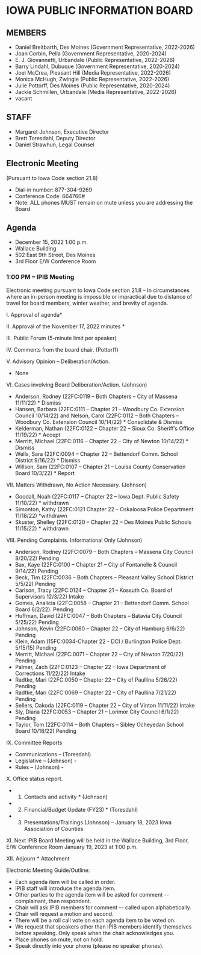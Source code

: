 # IOWA PUBLIC INFORMATION BOARD

## MEMBERS

- Daniel Breitbarth, Des Moines (Government Representative, 2022-2026)
- Joan Corbin, Pella (Government Representative, 2020-2024)
- E. J. Giovannetti, Urbandale (Public Representative, 2022-2026)
- Barry Lindahl, Dubuque (Government Representative, 2020-2024)
- Joel McCrea, Pleasant Hill (Media Representative, 2022-2026)
- Monica McHugh, Zwingle (Public Representative, 2022-2026)
- Julie Pottorff, Des Moines (Public Representative, 2020-2024)
- Jackie Schmillen, Urbandale (Media Representative, 2022-2026)
- vacant

## STAFF

- Margaret Johnson, Executive Director
- Brett Toresdahl, Deputy Director
- Daniel Strawhun, Legal Counsel

## Electronic Meeting

(Pursuant to Iowa Code section 21.8)

- Dial-in number: 877-304-9269     
- Conference Code: 664760#
- Note: ALL phones MUST remain on mute unless you are addressing the Board

## Agenda  

- December 15, 2022 1:00 p.m.
- Wallace Building
- 502 East 9th Street, Des Moines
- 3rd Floor E/W Conference Room

### 1:00 PM – IPIB Meeting

Electronic meeting pursuant to Iowa Code section 21.8 – In circumstances where an in-person
meeting is impossible or impractical due to distance of travel for board members, winter
weather, and brevity of agenda.

I.          Approval of agenda*

II.        Approval of the November 17, 2022 minutes *

III.       Public Forum (5-minute limit per speaker)

IV.       Comments from the board chair.  (Pottorff)                         

V.        Advisory Opinion – Deliberation/Action.

- None

VI.       Cases involving Board Deliberation/Action.  (Johnson)

- Anderson, Rodney (22FC:0119 – Both Chapters – City of Massena 11/11/22) * Dismiss
- Hansen, Barbara (22FC:0111 – Chapter 21 – Woodbury Co. Extension Council 10/14/22) and Nelson, Carol (22FC:0112 – Both Chapters – Woodbury Co. Extension Council 10/14/22) * Consolidate & Dismiss
- Kelderman, Nathan (22FC:0122 – Chapter 22 – Sioux Co. Sheriff’s Office 11/19/22) * Accept
- Merritt, Michael (22FC:0116 – Chapter 22 – City of Newton 10/14/22) * Dismiss
- Wells, Sara (22FC:0094 – Chapter 22 – Bettendorf Comm. School District 9/16/22) * Dismiss
- Willson, Sam (22FC:0107 – Chapter 21 – Louisa County Conservation Board 10/3/22) * Report

VII.        Matters Withdrawn, No Action Necessary. (Johnson)

- Goodall, Noah (22FC:0117 – Chapter 22 – Iowa Dept. Public Safety 11/10/22) * withdrawn
- Simonton, Kathy (22FC:0121 Chapter 22 – Oskaloosa Police Department 11/18/22) *withdrawn
- Skuster, Shelley (22FC:0120 – Chapter 22 – Des Moines Public Schools 11/15/22) * withdrawn

VIII.       Pending Complaints.  Informational Only (Johnson)

- Anderson, Rodney (22FC:0079 – Both Chapters – Massena City Council 8/20/22) Pending
- Bax, Kaye (22FC:0100 – Chapter 21 – City of Fontanelle & Council 9/14/22) Pending
- Beck, Tim (22FC:0036 – Both Chapters – Pleasant Valley School District 5/5/22) Pending    
- Carlson, Tracy (22FC:0124 – Chapter 21 – Kossuth Co. Board of Supervisors 12/3/22) Intake
- Gomes, Analicia (22FC:0058 – Chapter 21 – Bettendorf Comm. School Board 6/2/22). Pending
- Huffman, David (22FC:0047 – Both Chapters – Batavia City Council 5/25/22) Pending
- Johnson, Kevin (22FC:0060 – Chapter 22 – City of Hamburg 6/6/22) Pending
- Klein, Adam (15FC:0034-Chapter 22 - DCI / Burlington Police Dept. 5/15/15) Pending
- Merritt, Michael (22FC:0071 – Chapter 22 – City of Newton 7/20/22) Pending
- Palmer, Zach (22FC:0123 – Chapter 22 – Iowa Department of Corrections 11/22/22) Intake
- Radtke, Mari (22FC:0050 – Chapter 22 – City of Paullina 5/26/22) Pending
- Radtke, Mari (22FC:0069 – Chapter 22 – City of Paullina 7/21/22) Pending
- Sellers, Dakoda (22FC:0119 – Chapter 22 – City of Vinton 11/11/22) Intake
- Sly, Diana (22FC:0053 – Chapter 21 – Lorimor City Council 6/1/22) Pending
- Taylor, Tom (22FC:0114 – Both Chapters – Sibley Ocheyedan School Board 10/18/22) Pending

IX.          Committee Reports                                                                         

- Communications – (Toresdahl)
- Legislative – (Johnson) -
- Rules – (Johnson) -    

X.         Office status report.

- 1.  Contacts and activity * (Johnson)                                                       
- 2.  Financial/Budget Update (FY23) * (Toresdahl)
- 3.  Presentations/Trainings (Johnson) –    January 18, 2023 Iowa Association of Counties       

XI.       Next IPIB Board Meeting will be held in the Wallace Building, 3rd Floor, E/W Conference Room  January 19, 2023 at 1:00 p.m.

XII.      Adjourn                                                                                                                      * Attachment

Electronic Meeting Guide/Outline:            

- Each agenda item will be called in order.
- IPIB staff will introduce the agenda item.     
- Other parties to the agenda item will be asked for comment -- complainant, then respondent.
- Chair will ask IPIB members for comment -- called upon alphabetically.
- Chair will request a motion and second.
- There will be a roll call vote on each agenda item to be voted on.
- We request that speakers other than IPIB members identify themselves before speaking. Only speak when the chair acknowledges you.
- Place phones on mute, not on hold.
- Speak directly into your phone (please no speaker phones).
